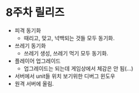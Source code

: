 8주차 릴리즈
====

* 피격 동기화
  * 때리고, 맞고, 넉백되는 것들 모두 동기화.
* 쓰레기 동기화
  * 쓰레기 생성, 쓰레기 먹기 모두 동기화.
* 플레이어 업그레이드
  * 업그레이드는 되는데 게임상에서 체감은 안 됨(...)
* 서버에서 unit들 위치 보기위한 디버그 윈도우
* 원격 서버에 올림.
